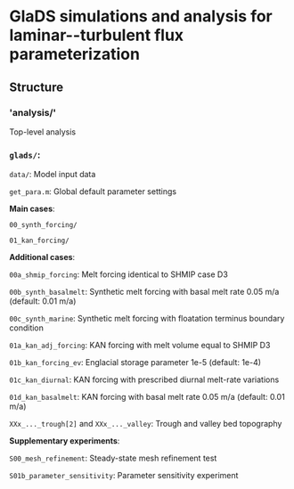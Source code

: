 # GlaDS simulations and analysis for laminar--turbulent flux parameterization

## Structure

### 'analysis/'
Top-level analysis

### `glads/`:

`data/`: Model input data

`get_para.m`: Global default parameter settings

**Main cases**:

`00_synth_forcing/`

`01_kan_forcing/`

**Additional cases**:

`00a_shmip_forcing`: Melt forcing identical to SHMIP case D3

`00b_synth_basalmelt`: Synthetic melt forcing with basal melt rate 0.05 m/a (default: 0.01 m/a)

`00c_synth_marine`: Synthetic melt forcing with floatation terminus boundary condition

`01a_kan_adj_forcing`: KAN forcing with melt volume equal to SHMIP D3

`01b_kan_forcing_ev`: Englacial storage parameter 1e-5 (default: 1e-4)

`01c_kan_diurnal`: KAN forcing with prescribed diurnal melt-rate variations

`01d_kan_basalmelt`: KAN forcing with basal melt rate 0.05 m/a (default: 0.01 m/a)

`XXx_..._trough[2]` and `XXx_..._valley`: Trough and valley bed topography

**Supplementary experiments**:

`S00_mesh_refinement`: Steady-state mesh refinement test

`S01b_parameter_sensitivity`: Parameter sensitivity experiment

